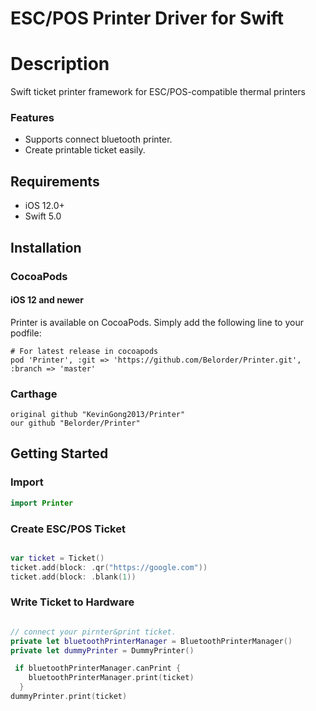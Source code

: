 
# ESC/POS Printer Driver for Swift

# Description
Swift ticket printer framework for ESC/POS-compatible thermal printers


### Features
* Supports connect bluetooth printer.
* Create printable ticket easily.

## Requirements
* iOS 12.0+
* Swift 5.0

## Installation
### CocoaPods
#### iOS 12 and newer
Printer is available on CocoaPods. Simply add the following line to your podfile:

```
# For latest release in cocoapods
pod 'Printer', :git => 'https://github.com/Belorder/Printer.git', :branch => 'master'
```

### Carthage

```
original github "KevinGong2013/Printer"
our github "Belorder/Printer"
```

## Getting Started
### Import

```swift
import Printer

```

### Create ESC/POS Ticket

``` swift 

var ticket = Ticket()
ticket.add(block: .qr("https://google.com"))
ticket.add(block: .blank(1))

```

### Write Ticket to Hardware

``` swift

// connect your pirnter&print ticket.
private let bluetoothPrinterManager = BluetoothPrinterManager()
private let dummyPrinter = DummyPrinter()

 if bluetoothPrinterManager.canPrint {
    bluetoothPrinterManager.print(ticket)
  }
dummyPrinter.print(ticket)

```

